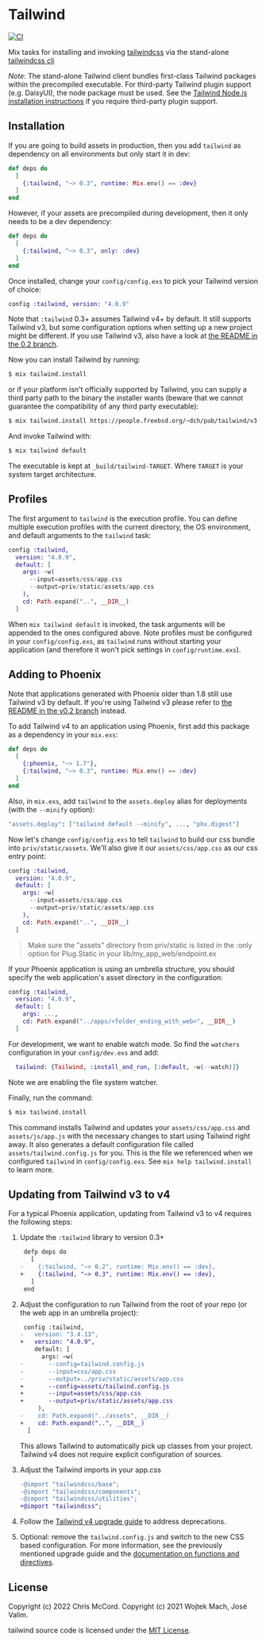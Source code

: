 # Tailwind

[![CI](https://github.com/phoenixframework/tailwind/actions/workflows/main.yml/badge.svg)](https://github.com/phoenixframework/tailwind/actions/workflows/main.yml)

Mix tasks for installing and invoking [tailwindcss](https://tailwindcss.com) via the
stand-alone [tailwindcss cli](https://github.com/tailwindlabs/tailwindcss/tree/master/standalone-cli)

_Note_: The stand-alone Tailwind client bundles first-class Tailwind packages
within the precompiled executable. For third-party Tailwind plugin support (e.g. DaisyUI),
the node package must be used. See the [Tailwind Node.js installation instructions](https://tailwindcss.com/docs/installation)
if you require third-party plugin support.

## Installation

If you are going to build assets in production, then you add
`tailwind` as dependency on all environments but only start it
in dev:

```elixir
def deps do
  [
    {:tailwind, "~> 0.3", runtime: Mix.env() == :dev}
  ]
end
```

However, if your assets are precompiled during development,
then it only needs to be a dev dependency:

```elixir
def deps do
  [
    {:tailwind, "~> 0.3", only: :dev}
  ]
end
```

Once installed, change your `config/config.exs` to pick your
Tailwind version of choice:

```elixir
config :tailwind, version: "4.0.9"
```

Note that `:tailwind` 0.3+ assumes Tailwind v4+ by default. It still supports Tailwind v3, but some configuration options when setting up a new
project might be different. If you use Tailwind v3, also have a look at [the README in the 0.2 branch](https://github.com/phoenixframework/tailwind/blob/v0.2/README.md). 

Now you can install Tailwind by running:

```bash
$ mix tailwind.install
```

or if your platform isn't officially supported by Tailwind,
you can supply a third party path to the binary the installer wants
(beware that we cannot guarantee the compatibility of any third party executable):

```bash
$ mix tailwind.install https://people.freebsd.org/~dch/pub/tailwind/v3.2.6/tailwindcss-freebsd-x64
```

And invoke Tailwind with:

```bash
$ mix tailwind default
```

The executable is kept at `_build/tailwind-TARGET`.
Where `TARGET` is your system target architecture.

## Profiles

The first argument to `tailwind` is the execution profile.
You can define multiple execution profiles with the current
directory, the OS environment, and default arguments to the
`tailwind` task:

```elixir
config :tailwind,
  version: "4.0.9",
  default: [
    args: ~w(
      --input=assets/css/app.css
      --output=priv/static/assets/app.css
    ),
    cd: Path.expand("..", __DIR__)
  ]
```

When `mix tailwind default` is invoked, the task arguments will be appended
to the ones configured above. Note profiles must be configured in your
`config/config.exs`, as `tailwind` runs without starting your application
(and therefore it won't pick settings in `config/runtime.exs`).

## Adding to Phoenix

Note that applications generated with Phoenix older than 1.8 still use Tailwind v3 by default.
If you're using Tailwind v3 please refer to [the README in the v0.2 branch](https://github.com/phoenixframework/tailwind/blob/v0.2/README.md#adding-to-phoenix)
instead.

To add Tailwind v4 to an application using Phoenix, first add this package
as a dependency in your `mix.exs`:

```elixir
def deps do
  [
    {:phoenix, "~> 1.7"},
    {:tailwind, "~> 0.3", runtime: Mix.env() == :dev}
  ]
end
```

Also, in `mix.exs`, add `tailwind` to the `assets.deploy`
alias for deployments (with the `--minify` option):

```elixir
"assets.deploy": ["tailwind default --minify", ..., "phx.digest"]
```

Now let's change `config/config.exs` to tell `tailwind`
to build our css bundle into `priv/static/assets`.
We'll also give it our `assets/css/app.css` as our css entry point:

```elixir
config :tailwind,
  version: "4.0.9",
  default: [
    args: ~w(
      --input=assets/css/app.css
      --output=priv/static/assets/app.css
    ),
    cd: Path.expand("..", __DIR__)
  ]
```

> Make sure the "assets" directory from priv/static is listed in the
> :only option for Plug.Static in your lib/my_app_web/endpoint.ex

If your Phoenix application is using an umbrella structure, you should specify
the web application's asset directory in the configuration:

```elixir
config :tailwind,
  version: "4.0.9",
  default: [
    args: ...,
    cd: Path.expand("../apps/<folder_ending_with_web>", __DIR__)
  ]
```

For development, we want to enable watch mode. So find the `watchers`
configuration in your `config/dev.exs` and add:

```elixir
  tailwind: {Tailwind, :install_and_run, [:default, ~w(--watch)]}
```

Note we are enabling the file system watcher.

Finally, run the command:

```bash
$ mix tailwind.install
```

This command installs Tailwind and  updates your `assets/css/app.css`
and `assets/js/app.js` with the necessary changes to start using Tailwind
right away. It also generates a default configuration file called
`assets/tailwind.config.js` for you. This is the file we referenced
when we configured `tailwind` in `config/config.exs`. See
`mix help tailwind.install` to learn more.

## Updating from Tailwind v3 to v4

For a typical Phoenix application, updating from Tailwind v3 to v4 requires the following steps:

1.  Update the `:tailwind` library to version 0.3+
  
    ```diff
     defp deps do
       [
    -    {:tailwind, "~> 0.2", runtime: Mix.env() == :dev},
    +    {:tailwind, "~> 0.3", runtime: Mix.env() == :dev},
       ]
     end
    ```

2.  Adjust the configuration to run Tailwind from the root of your repo (or the web app in an umbrella project):

    ```diff
     config :tailwind,
    -   version: "3.4.13",
    +   version: "4.0.9",
        default: [
          args: ~w(
    -       --config=tailwind.config.js
    -       --input=css/app.css
    -       --output=../priv/static/assets/app.css
    +       --config=assets/tailwind.config.js
    +       --input=assets/css/app.css
    +       --output=priv/static/assets/app.css
         ),
    -    cd: Path.expand("../assets", __DIR__)
    +    cd: Path.expand("..", __DIR__)
      ]
    ```

    This allows Tailwind to automatically pick up classes from your project. Tailwind v4 does not require explicit configuration of sources.

3.  Adjust the Tailwind imports in your app.css

    ```diff
    -@import "tailwindcss/base";
    -@import "tailwindcss/components";
    -@import "tailwindcss/utilities";
    +@import "tailwindcss";
    ```

4.  Follow the [Tailwind v4 upgrade guide](https://tailwindcss.com/docs/upgrade-guide) to address deprecations.

5.  Optional: remove the `tailwind.config.js` and switch to the new CSS based configuration. For more information, see the previously mentioned upgrade guide and the [documentation on functions and directives](https://tailwindcss.com/docs/functions-and-directives).

## License

Copyright (c) 2022 Chris McCord.
Copyright (c) 2021 Wojtek Mach, José Valim.

tailwind source code is licensed under the [MIT License](LICENSE.md).
